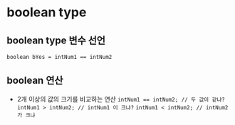 # boolean type

## boolean type 변수 선언
```boolean bYes = intNum1 == intNum2```

## boolean 연산
* 2개 이상의 값의 크기를 비교하는 연산
```intNum1 == intNum2; // 두 값이 같냐?```
```intNum1 > intNum2; // intNum1 이 크냐?```
```intNum1 < intNum2; // intNum2 가 크냐```